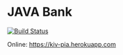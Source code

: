 # JAVA Bank
[![Build Status](https://travis-ci.org/Hartrik/KIV-PIA.svg?branch=master)](https://travis-ci.org/Hartrik/KIV-PIA)

Online: https://kiv-pia.herokuapp.com

